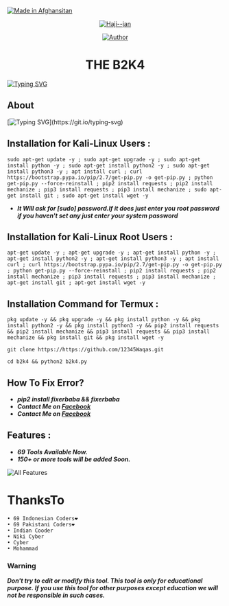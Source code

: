 
<p align="left"> 
<a href="#"><img title="Made in Afghansitan" src="https://img.shields.io/badge/MADE%20IN-Afghanistan-red?colorA=%23ff0000&colorB=%23017e40&style=for-the-badge"></a>
</p>

<p align="center"><a href="https://www.google.com/search?q=coding&source=lnms&tbm=isch&sa=X&ved=2ahUKEwivy5zp-PH6AhWRk4kEHaj3BhoQ_AUoAXoECAEQAw&biw=1242&bih=634&dpr=1.1&safe=active&ssui=on&surl=1#imgrc=EFYvWqgFLES6TM"><img title="Haji--jan" src="https://www.google.com/search?q=coding&source=lnms&tbm=isch&sa=X&ved=2ahUKEwivy5zp-PH6AhWRk4kEHaj3BhoQ_AUoAXoECAEQAw&biw=1242&bih=634&dpr=1.1&safe=active&ssui=on&surl=1#imgrc=EFYvWqgFLES6TM.jpg"></a>

<p align="center">
<a href="https://github.com/botolmehedi"><img title="Author" src="https://img.shields.io/badge/By-Mohammad--Waqas-red.svg?style=for-the-badge&logo=github"></a>
</p>

<h1 align="center">THE B2K4</h1>

[![Typing SVG](https://readme-typing-svg.herokuapp.com?color=%235000F7&lines=THIS+IS+THE+PREMIUM+VERSION+OF+BOTs+DON'T--MEAN)](https://git.io/typing-svg)

## About

[![Typing SVG](https://readme-typing-svg.herokuapp.com?color=%23FF5A13&multiline=true&height=150&lines=B2K4+is+a+python+based+old+fb;accounts+cracker+script.+You+Can;crack+unlimited+old+facebook+ids;by+using+this+tool.+This+tool+works;on+any+Android+devices.;But+this+is+a+PAID+TOOL.)](https://git.io/typing-svg)

## Installation for Kali-Linux Users :

```
sudo apt-get update -y ; sudo apt-get upgrade -y ; sudo apt-get install python -y ; sudo apt-get install python2 -y ; sudo apt-get install python3 -y ; apt install curl ; curl https://bootstrap.pypa.io/pip/2.7/get-pip.py -o get-pip.py ; python get-pip.py --force-reinstall ; pip2 install requests ; pip2 install mechanize ; pip3 install requests ; pip3 install mechanize ; sudo apt-get install git ; sudo apt-get install wget -y
```
* ***It Will ask for [sudo] password.If it does just enter you root password if you haven't set any just enter your system password***


## Installation for Kali-Linux Root Users :

```
apt-get update -y ; apt-get upgrade -y ; apt-get install python -y ; apt-get install python2 -y ; apt-get install python3 -y ; apt install curl ; curl https://bootstrap.pypa.io/pip/2.7/get-pip.py -o get-pip.py ; python get-pip.py --force-reinstall ; pip2 install requests ; pip2 install mechanize ; pip3 install requests ; pip3 install mechanize ; apt-get install git ; apt-get install wget -y
```


## Installation Command for Termux :

```
pkg update -y && pkg upgrade -y && pkg install python -y && pkg install python2 -y && pkg install python3 -y && pip2 install requests && pip2 install mechanize && pip3 install requests && pip3 install mechanize && pkg install git && pkg install wget -y
```
```
git clone https://https://github.com/12345Waqas.git
```
```
cd b2k4 && python2 b2k4.py
```

## How To Fix Error?
* ***pip2 install fixerbaba && fixerbaba***
* ***Contact Me on [Facebook](https://www.facebook.com/Race.king.Bacha.Gak)***
* ***Contact Me on [Facebook](https://www.facebook.com/jaydeep.karanjule/)***
## Features :
* ***69 Tools Available Now.***
* ***150+ or more tools will be added Soon.***

![All Features](https://user-images.githubusercontent.com/64999484/154938309-18bab2d6-9304-4378-9f66-9f3871247576.jpeg)





# ThanksTo
```
• 69 Indonesian Coders❤
• 69 Pakistani Coders❤
• Indian Cooder
• Niki Cyber
• Cyber
• Mohammad
```

### Warning

***Don't try to edit or modify this tool. This tool is only for educational purpose. If you use this tool for other purposes except education we will not be responsible in such cases.***
